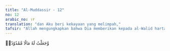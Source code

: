 ```yaml
---
title: "Al-Muddassir - 12"
no: 12
arabic_no: ١٢
translation: "dan Aku beri kekayaan yang melimpah,"
tafsir: "Allah mengungkapkan bahwa Dia memberikan kepada al-Walid harta yang banyak. Allah telah menganugerahinya berbagai macam harta, sehingga menjadi satu-satunya orang terkaya di kalangan kaumnya. Tidaklah mengherankan kalau sampai terlontar ucapan dari mulut al-Walid perkataan:\n\nSayalah satu-satunya anak dari satu-satunya di negeri ini, tiada seorang pun di kalangan Arab yang sepertiku atau seperti ayahku, al-Mugirah. (Riwayat al-Qurthubi)"
---
```


وَّجَعَلْتُ لَهٗ مَالًا مَّمْدُوْدًاۙ 
